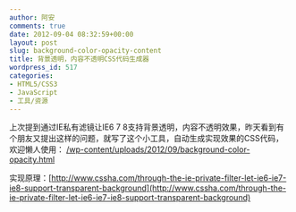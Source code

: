 ```yaml
---
author: 阿安
comments: true
date: 2012-09-04 08:32:59+00:00
layout: post
slug: background-color-opacity-content
title: 背景透明，内容不透明CSS代码生成器
wordpress_id: 517
categories:
- HTML5/CSS3
- JavaScript
- 工具/资源
---
```


上次提到通过IE私有滤镜让IE6 7 8支持背景透明，内容不透明效果，昨天看到有个朋友又提出这样的问题，就写了这个小工具，自动生成实现效果的CSS代码，欢迎懒人使用：
[/wp-content/uploads/2012/09/background-color-opacity.html](/wp-content/uploads/2012/09/background-color-opacity.html)

实现原理：[http://www.cssha.com/through-the-ie-private-filter-let-ie6-ie7-ie8-support-transparent-background](http://www.cssha.com/through-the-ie-private-filter-let-ie6-ie7-ie8-support-transparent-background)
